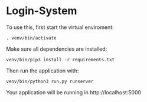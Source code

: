 # Login-System
To use this, first start the virtual enviroment:

`. venv/bin/activate`

Make sure all dependencies are installed:

`venv/bin/pip3 install -r requirements.txt`

Then run the application with:

`venv/bin/python3 run.py runserver`

Your application will be running in http://localhost:5000
